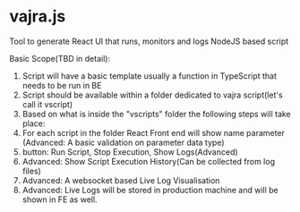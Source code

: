 # vajra.js
Tool to generate React UI that runs, monitors and logs NodeJS based script

Basic Scope(TBD in detail):
1. Script will have a basic template usually a function in TypeScript that needs to be run in BE
2. Script should be available within a folder dedicated to vajra script(let's call it vscript)
3. Based on what is inside the "vscripts" folder the following steps will take place:
  4. For each script in the folder React Front end will show name parameter (Advanced: A basic validation on parameter data type)
  5. button: Run Script, Stop Execution, Show Logs(Advanced)
  6. Advanced: Show Script Execution History(Can be collected from log files)
6. Advanced: A websocket based Live Log Visualisation
7. Advanced: Live Logs will be stored in production machine and will be shown in FE as well.
